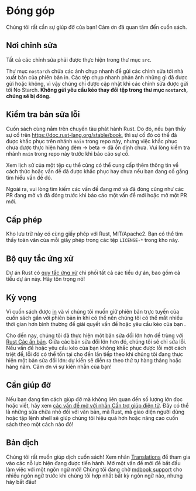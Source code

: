 # Đóng góp

Chúng tôi rất cần sự giúp đỡ của bạn! Cảm ơn đã quan tâm đến cuốn sách.

## Nơi chỉnh sửa

Tất cả các chỉnh sửa phải được thực hiện trong thư mục `src`.

Thư mục `nostarch` chứa các ảnh chụp nhanh để gửi các chỉnh sửa tới nhà xuất bản
của phiên bản in. Các tệp chụp nhanh phản ánh những gì đã được gửi hoặc không,
vì vậy chúng chỉ được cập nhật khi các chỉnh sửa được gửi tới No Starch. **Không
gửi yêu cầu kéo thay đổi tệp trong thư mục `nostarch`, chúng sẽ bị đóng.**

## Kiểm tra bản sửa lỗi

Cuốn sách cùng nằm trên chuyến tàu phát hành Rust. Do đó, nếu bạn thấy sự cố
trên https://doc.rust-lang.org/stable/book, thì sự cố đó có thể đã được khắc
phục trên nhánh `main` trong repo này, nhưng việc khắc phục chưa được thực hiện
hàng đêm -> beta -> đã ổn định chưa. Vui lòng kiểm tra nhánh `main` trong repo
này trước khi báo cáo sự cố.

Xem lịch sử của một tệp cụ thể cũng có thể cung cấp thêm thông tin về cách thức
hoặc vấn đề đã được khắc phục hay chưa nếu bạn đang cố gắng tìm hiểu vấn đề đó.

Ngoài ra, vui lòng tìm kiếm các vấn đề đang mở và đã đóng cũng như các PR đang
mở và đã đóng trước khi báo cáo một vấn đề mới hoặc mở một PR mới.

## Cấp phép

Kho lưu trữ này có cùng giấy phép với Rust, MIT/Apache2. Bạn có thể tìm thấy
toàn văn của mỗi giấy phép trong các tệp `LICENSE-*` trong kho này.

## Bộ quy tắc ứng xử

Dự án Rust có [quy tắc ứng xử](http://rust-lang.org/policies/code-of-conduct)
chi phối tất cả các tiểu dự án, bao gồm cả tiểu dự án này. Hãy tôn trọng nó!

## Kỳ vọng

Vì cuốn sách được [in][nostarch] và vì chúng tôi muốn giữ phiên bản trực tuyến
của cuốn sách gần với phiên bản in khi có thể nên chúng tôi có thể mất nhiều
thời gian hơn bình thường để giải quyết vấn đề hoặc yêu cầu kéo của bạn .

[nostarch]: https://nostarch.com/rust-programming-lingu-2nd-edition

Cho đến nay, chúng tôi đã thực hiện một bản sửa đổi lớn hơn để trùng với [Rust
Các ấn bản](https://doc.rust-lang.org/edition-guide/). Giữa các bản sửa đổi lớn
hơn đó, chúng tôi sẽ chỉ sửa lỗi. Nếu vấn đề hoặc yêu cầu kéo của bạn không khắc
phục được lỗi một cách triệt để, lỗi đó có thể tồn tại cho đến lần tiếp theo khi
chúng tôi đang thực hiện một bản sửa đổi lớn: dự kiến sẽ diễn ra theo thứ tự
hàng tháng hoặc hàng năm. Cảm ơn vì sự kiên nhẫn của bạn!

## Cần giúp đỡ

Nếu bạn đang tìm cách giúp đỡ mà không liên quan đến số lượng lớn đọc hoặc viết,
hãy xem [các vấn đề mở với nhãn Cần trợ giúp điện tử][help-wanted]. Đây có thể
là những sửa chữa nhỏ đối với văn bản, mã Rust, mã giao diện người dùng hoặc tập
lệnh shell sẽ giúp chúng tôi hiệu quả hơn hoặc nâng cao cuốn sách theo một cách
nào đó!

[help-wanted]:
    https://github.com/rust-lang/book/issues?q=is%3Aopen+is%3Aissue+label%3AE-help-wanted

## Bản dịch

Chúng tôi rất muốn giúp dịch cuốn sách! Xem nhãn [Translations] để tham gia vào
các nỗ lực hiện đang được tiến hành. Mở một vấn đề mới để bắt đầu làm việc với
một ngôn ngữ mới! Chúng tôi đang chờ [mdbook support] cho nhiều ngôn ngữ trước
khi chúng tôi hợp nhất bất kỳ ngôn ngữ nào, nhưng hãy bắt đầu!

[Translations]:
    https://github.com/rust-lang/book/issues?q=is%3Aopen+is%3Aissue+label%3ATranslations
[mdbook support]: https://github.com/rust-lang-nursery/mdBook/issues/5